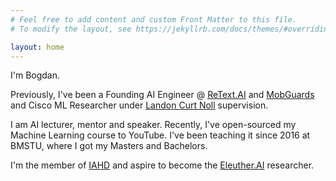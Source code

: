 ```yaml
---
# Feel free to add content and custom Front Matter to this file.
# To modify the layout, see https://jekyllrb.com/docs/themes/#overriding-theme-defaults

layout: home
---
```


I'm Bogdan.

Previously, I've been a Founding AI Engineer @ [ReText.AI](https://retext.ai) and [MobGuards](https://mobguards.com) and Cisco ML Researcher under [Landon Curt Noll](https://en.wikipedia.org/wiki/Landon_Curt_Noll) supervision.

I am AI lecturer, mentor and speaker. Recently, I've open-sourced my Machine Learning course to YouTube. I've been teaching it since 2016 at BMSTU, where I got my Masters and Bachelors.

I'm the member of [IAHD](https://iahd.cc) and aspire to become the [Eleuther.AI](https://www.eleuther.ai) researcher.
